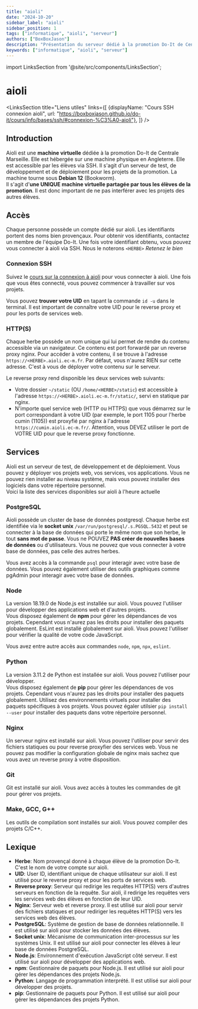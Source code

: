 ```yaml
---
title: "aioli"
date: "2024-10-20"
sidebar_label: "aioli"
sidebar_position: 1
tags: ["informatique", "aioli", "serveur"]
authors: ["BoxBoxJason"]
description: "Présentation du serveur dédié à la promotion Do-It de Centrale Marseille: aioli"
keywords: ["informatique", "aioli", "serveur"]
---
```


import LinksSection from '@site/src/components/LinksSection';

# aioli

<LinksSection
    title="Liens utiles"
    links={[
      {displayName: "Cours SSH connexion aioli", url: "https://boxboxjason.github.io/do-it/cours/info/bases/ssh/#connexion-%C3%A0-aioli"},
      ]}
/>

## Introduction
Aioli est une **machine virtuelle** dédiée à la promotion Do-It de Centrale Marseille. Elle est hébergée sur une machine physique en Angleterre. Elle est accessible par les élèves via SSH. Il s'agit d'un serveur de test, de développement et de déploiement pour les projets de la promotion. La machine tourne sous **Debian 12** (Bookworm).\
Il s'agit d'**une UNIQUE machine virtuelle partagée par tous les élèves de la promotion**. Il est donc important de ne pas interférer avec les projets des autres élèves.

## Accès
Chaque personne possède un compte dédié sur aioli. Les identifiants portent des noms bien provençaux. Pour obtenir vos identifiants, contactez un membre de l'équipe Do-It. Une fois votre identifiant obtenu, vous pouvez vous connecter à aioli via SSH. Nous le noterons `<HERBE>` *Retenez le bien*

### Connexion SSH
Suivez le [cours sur la connexion à aioli](https://boxboxjason.github.io/do-it/cours/info/bases/ssh/#connexion-%C3%A0-aioli) pour vous connecter à aioli.
Une fois que vous êtes connecté, vous pouvez commencer à travailler sur vos projets.

Vous pouvez **trouver votre UID** en tapant la commande `id -u` dans le terminal. Il est important de connaître votre UID pour le reverse proxy et pour les ports de services web.

### HTTP(S)
Chaque herbe possède un nom unique qui lui permet de rendre du contenu accessible via un navigateur. Ce contenu est port forwardé par un reverse proxy nginx. Pour accéder à votre contenu, il se trouve à l'adresse `https://<HERBE>.aioli.ec-m.fr`. Par défaut, vous n'aurez RIEN sur cette adresse. C'est à vous de déployer votre contenu sur le serveur.

Le reverse proxy rend disponible les deux services web suivants:
- Votre dossier `~/static` (OU `/home/<HERBE>/static`) est accessible à l'adresse `https://<HERBE>.aioli.ec-m.fr/static/`, servi en statique par nginx.
- N'importe quel service web (HTTP ou HTTPS) que vous démarrez sur le port correspondant à votre UID (par exemple, le port 1105 pour l'herbe cumin (1105)) est proxyfié par nginx à l'adresse `https://cumin.aioli.ec-m.fr/`. Attention, vous DEVEZ utiliser le port de VOTRE UID pour que le reverse proxy fonctionne.

## Services
Aioli est un serveur de test, de développement et de déploiement. Vous pouvez y déployer vos projets web, vos services, vos applications. Vous ne pouvez rien installer au niveau système, mais vous pouvez installer des logiciels dans votre répertoire personnel.\
Voici la liste des services disponibles sur aioli à l'heure actuelle

### PostgreSQL
Aioli possède un cluster de base de données postgresql. Chaque herbe est identifiée via le **socket unix** `/var/run/postgresql/.s.PGSQL.5432` et peut se connecter à la base de données qui porte le même nom que son herbe, le tout **sans mot de passe**. Vous ne POUVEZ **PAS créer de nouvelles bases de données** ou d'utilisateurs. Vous ne pouvez que vous connecter à votre base de données, pas celle des autres herbes.

Vous avez accès à la commande `psql` pour interagir avec votre base de données. Vous pouvez également utiliser des outils graphiques comme pgAdmin pour interagir avec votre base de données.

### Node
La version 18.19.0 de Node.js est installée sur aioli. Vous pouvez l'utiliser pour développer des applications web et d'autres projets.\
Vous disposez également de **npm** pour gérer les dépendances de vos projets. Cependant vous n'aurez pas les droits pour installer des paquets globalement. EsLint est installé globalement sur aioli. Vous pouvez l'utiliser pour vérifier la qualité de votre code JavaScript.

Vous avez entre autre accès aux commandes `node`, `npm`, `npx`, `eslint`.

### Python
La version 3.11.2 de Python est installée sur aioli. Vous pouvez l'utiliser pour développer.\
Vous disposez également de **pip** pour gérer les dépendances de vos projets. Cependant vous n'aurez pas les droits pour installer des paquets globalement. Utilisez des environnements virtuels pour installer des paquets spécifiques à vos projets. Vous pouvez égaler utilsier `pip install --user` pour installer des paquets dans votre répertoire personnel.

### Nginx
Un serveur nginx est installé sur aioli. Vous pouvez l'utiliser pour servir des fichiers statiques ou pour reverse proxyfier des services web. Vous ne pouvez pas modifier la configuration globale de nginx mais sachez que vous avez un reverse proxy à votre disposition.

### Git
Git est installé sur aioli. Vous avez accès à toutes les commandes de git pour gérer vos projets.

### Make, GCC, G++
Les outils de compilation sont installés sur aioli. Vous pouvez compiler des projets C/C++.

## Lexique
- **Herbe**: Nom provençal donné à chaque élève de la promotion Do-It. C'est le nom de votre compte sur aioli.
- **UID**: User ID, identifiant unique de chaque utilisateur sur aioli. Il est utilisé pour le reverse proxy et pour les ports de services web.
- **Reverse proxy**: Serveur qui redirige les requêtes HTTP(S) vers d'autres serveurs en fonction de la requête. Sur aioli, il redirige les requêtes vers les services web des élèves en fonction de leur UID.
- **Nginx**: Serveur web et reverse proxy. Il est utilisé sur aioli pour servir des fichiers statiques et pour rediriger les requêtes HTTP(S) vers les services web des élèves.
- **PostgreSQL**: Système de gestion de base de données relationnelle. Il est utilisé sur aioli pour stocker les données des élèves.
- **Socket unix**: Mécanisme de communication inter-processus sur les systèmes Unix. Il est utilisé sur aioli pour connecter les élèves à leur base de données PostgreSQL.
- **Node.js**: Environnement d'exécution JavaScript côté serveur. Il est utilisé sur aioli pour développer des applications web.
- **npm**: Gestionnaire de paquets pour Node.js. Il est utilisé sur aioli pour gérer les dépendances des projets Node.js.
- **Python**: Langage de programmation interprété. Il est utilisé sur aioli pour développer des projets.
- **pip**: Gestionnaire de paquets pour Python. Il est utilisé sur aioli pour gérer les dépendances des projets Python.
